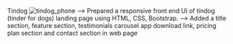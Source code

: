 Tindog 
![tindog_phone](https://user-images.githubusercontent.com/96837553/180266209-dd9a38f4-1d3e-4c60-8a25-2d4c65c0be90.png)
--> Prepared a responsive front end UI of tindog (tinder for dogs) landing page using HTML, CSS, Bootstrap.
--> Added a title section, feature section, testimonials carousel app download link, pricing plan section and contact section in web page
